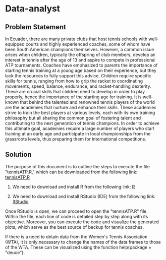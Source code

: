 # Data-analyst
## Problem Statement
In Ecuador, there are many private clubs that host tennis schools with well-equipped courts and highly experienced coaches, some of whom have been South American champions themselves. However, a common issue arises when children, typically the offspring of club members, develop an interest in tennis after the age of 13 and aspire to compete in professional ATP tournaments.
Coaches have emphasized to parents the importance of starting tennis training at a young age based on their experience, but they lack the resources to fully support this advice. Children require specific skills for tennis, ranging from how to grip the racket to coordinating movements, speed, balance, endurance, and racket-handling dexterity. These are crucial skills that children need to develop in order to play properly, hence the importance of the starting age for training.
It is well-known that behind the talented and renowned tennis players of the world are the academies that nurture and enhance their skills. These academies strive to train the best players at various levels, each with its own training philosophy but all sharing the common goal of fostering talent and contributing to the next generation of tennis champions. In order to achieve this ultimate goal, academies require a large number of players who start training at an early age and participate in local championships from the grassroots levels, thus preparing them for international competitions.
## Solution
The purpose of this document is to outline the steps to execute the file "tennisATP.R," which can be downloaded from the following link:
[tennisATP.R](https://drive.google.com/file/d/1lCXWCATh1G2_XTqWgi0gw-yfR611lyIR/view?usp=sharing)

1. We need to download and install R from the following link: 
   [R](https://cran.r-project.org/bin/windows/base/)

2. We need to download and install RStudio (IDE) from the following link:
   [RStudio](https://posit.co/download/rstudio-desktop/)

Once RStudio is open, we can proceed to open the "tennisATP.R" file. Within the file, each line of code is detailed step by step along with its objective. Moreover, you can execute the code and visualize the generated plots, which serve as the best source of backup for tennis coaches.

If there is a need to obtain data from the Women's Tennis Association (WTA), it is only necessary to change the names of the data frames to those of the WTA. These can be visualized using the function help(package = "deuce").
